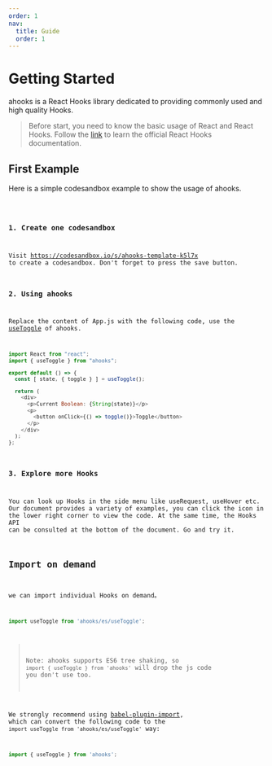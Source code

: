 ```yaml
---
order: 1
nav:
  title: Guide
  order: 1
---
```


# Getting Started

ahooks is a React Hooks library dedicated to providing commonly used and high quality Hooks.

> Before start, you need to know the basic usage of React and React Hooks. Follow the [link](https://reactjs.org/docs/hooks-intro.html) to learn the official React Hooks documentation.


## First Example

Here is a simple codesandbox example to show the usage of ahooks.


<code src="./demo.tsx" inline />

### 1. Create one codesandbox

Visit https://codesandbox.io/s/ahooks-template-k5l7x to create a codesandbox. Don't forget to press the save button.

### 2. Using ahooks

Replace the content of App.js with the following code, use the [useToggle](/state/use-toggle) of ahooks.

```javascript
import React from "react";
import { useToggle } from "ahooks";

export default () => {
  const [ state, { toggle } ] = useToggle();

  return (
    <div>
      <p>Current Boolean: {String(state)}</p>
      <p>
        <button onClick={() => toggle()}>Toggle</button>
      </p>
    </div>
  );
};
```

### 3. Explore more Hooks

You can look up Hooks in the side menu like useRequest, useHover etc. Our document provides a variety of examples, you can click the icon in the lower right corner to view the code. At the same time, the Hooks API can be consulted at the bottom of the document. Go and try it.

## Import on demand

we can import individual Hooks on demand。

```javascript
import useToggle from 'ahooks/es/useToggle';
```

> Note: ahooks supports ES6 tree shaking, so `import { useToggle } from 'ahooks'` will drop the js code you don't use too.

We strongly recommend using [babel-plugin-import](https://github.com/ant-design/babel-plugin-import), which can convert the following code to the `import useToggle from 'ahooks/es/useToggle'` way:

```javascript
import { useToggle } from 'ahooks';
```
